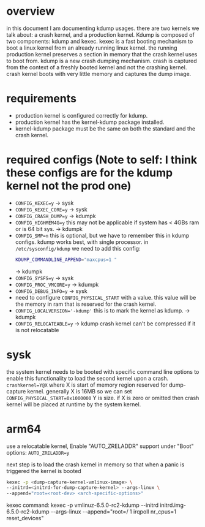 # overview
in this document I am documenting kdump usages.
there are two kernels we talk about: a crash kernel, and a production kernel. 
Kdump is composed of two components: kdump and kexec.
kexec is a fast booting mechanism to boot a linux kernel from an already running linux kernel.
the running production kernel preserves a section in memory that the crash kernel uses to boot from.
kdump is a new crash dumping mechanism. crash is captured from the context of a freshly booted
kernel and not the crashing kernel. crash kernel boots with very little memory and captures the 
dump image.

# requirements
- production kernel is configured correctly for kdump.
- production kernel has the kernel-kdump package installed.
- kernel-kdump package must be the same on both the standard and the crash kernel.

# required configs (Note to self: I think these configs are for the kdump kernel not the prod one)
- `CONFIG_KEXEC=y` -> sysk
- `CONFIG_KEXEC_CORE=y` -> sysk
- `CONFIG_CRASH_DUMP=y` -> kdumpk
- `CONFIG_HIGHMEM4G=y` this may not be applicable if system has < 4GBs ram or is 64 bit sys. -> kdumpk
- `CONFIG_SMP=n` this is optional, but we have to remember this in kdump configs. kdump works best,
  with single processor. in `/etc/sysconfig/kdump` we need to add this config:
  ```bash
  KDUMP_COMMANDLINE_APPEND="maxcpus=1 "
  ```
  -> kdumpk
- `CONFIG_SYSFS=y` -> sysk
- `CONFIG_PROC_VMCORE=y` -> kdumpk
- `CONFIG_DEBUG_INFO=y` -> sysk
- need to configure `CONFIG_PHYSICAL_START` with a value. this value will be the memory in ram
  that is reserved for the crash kernel.
- `CONFIG_LOCALVERSION='-kdump'` this is to mark the kernel as kdump. -> kdumpk
- `CONFIG_RELOCATEABLE=y` -> kdump
crash kernel can't be compressed if it is not relocatable

# sysk
the system kernel needs to be booted with specific command line options to enable this 
functionality to load the second kernel upon a crash.
`crashkernel=Y@X` where X is start of memory region reserved for dump-capture kernel.
generally X is 16MB so we can set `CONFIG_PHYSICAL_START=0x1000000`
Y is size.
if X is zero or omitted then crash kernel will be placed at runtime by the system kernel.

# arm64
use a relocatable kernel, Enable "AUTO_ZRELADDR" support under "Boot" options:
`AUTO_ZRELADDR=y`

next step is to load the crash kernel in memory so that when a panic is triggered the kernel is booted

```bash
kexec -p <dump-capture-kernel-vmlinux-image> \
--initrd=<initrd-for-dump-capture-kernel> --args-linux \
--append="root=<root-dev> <arch-specific-options>"
```



kexec command:
kexec -p vmlinuz-6.5.0-rc2-kdump --initrd initrd.img-6.5.0-rc2-kdump --args-linux --append="root=/ 1 irqpoll nr_cpus=1 reset_devices"

